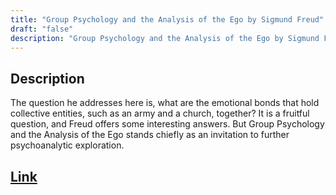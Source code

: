 ```yaml
---
title: "Group Psychology and the Analysis of the Ego by Sigmund Freud"
draft: "false"
description: "Group Psychology and the Analysis of the Ego by Sigmund Freud"
---
```


## Description

The question he addresses here is, what are the emotional bonds that hold collective entities, such as an army and a church, together? It is a fruitful question, and Freud offers some interesting answers. But Group Psychology and the Analysis of the Ego stands chiefly as an invitation to further psychoanalytic exploration.

## [Link](https://www.amazon.com/Group-Psychology-Analysis-Norton-Library/dp/0393007707)
